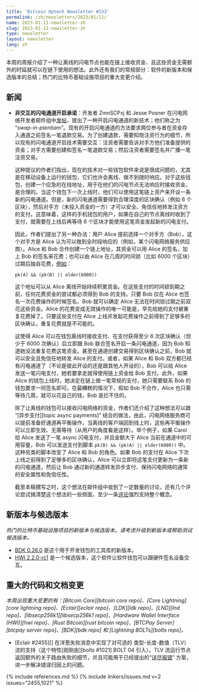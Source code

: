 ```yaml
---
title: 'Bitcoin Optech Newsletter #233'
permalink: /zh/newsletters/2023/01/11/
name: 2023-01-11-newsletter-zh
slug: 2023-01-11-newsletter-zh
type: newsletter
layout: newsletter
lang: zh
---
```

本周的周报介绍了一种让离线的闪电节点也能在链上接收资金、且这些资金无需额外的时延就可以在链下使用的想法。此外还有我们的常规部分：软件的新版本和候选版本的总结；热门的比特币基础设施项目的重大变更介绍。

## 新闻

- **<!--noninteractive-ln-channel-open-commitments-->非交互的闪电通道开启承诺**：开发者 ZmnSCPxj 和 Jesse Posner 在闪电网络开发者邮件组中[发帖][zp potentiam]，提出了一种开启闪电通道的新技术；他们称之为 “*swap-in-ptentiam*”。现有的开启闪电通道的方法要求两位参与者在资金存入通道之前签名一笔退款交易。为了创建退款，需要知晓注资行为的细节，所以现有的闪电通道开启技术需要交互：注资者需要告诉对手方他们准备提供的资金；对手方需要创建和签名一笔退款交易；然后注资者需要签名并广播一笔注资交易。

    这种提议的作者们指出，现在的技术对一些钱包软件来说是很成问题的，尤其是在移动设备上运行的钱包，它们也许会离线、做不到随时响应。对于这些钱包，创建一个应急的在线地址，用于在他们的闪电节点无法响应时接收资金，是合理的。当这个钱包下一次上线时，他们可以使用这笔链上资产来开设一条新的闪电通道。但是，新的闪电通道需要得到合理深度的区块确认（例如 6 个区块），然后对手方（未投入资金的一方）才可以安全、免信任地转发注资方的支付。这意味着，这样的手机钱包的用户，如果在自己的节点离线时收到了支付，就需要在上线后再等待 6 个区块才能使用这笔资金发起新的闪电支付。

    因此，作者们提出了另一种办法：用户 Alice 提前选择一个对手方（Bob），这个对手方是 Alice 认为可以做到全时段响应的（例如，某个闪电网络服务供应商）。Alice 和 Bob 合作创建一个链上地址，其资金可以用 Alice 的签名，加上 Bob 的签名来花费；也可以由 Alice 在几周的时间锁（比如 6000 个区块）过期后独自花费，[例如][potentiam minsc]：

    ```hack
    pk(A) && (pk(B) || older(6000))
    ```

    这个地址可以从 Alice 离线开始持续积累资金。在这些支付的时间锁到期之前，任何花费资金的尝试都必须得到 Bob 的支持。只要 Bob 仅在 Alice 也签名一次花费操作的时候签名，Bob 就可以确定 Alice 无法在时间锁过期之前双花这些资金。Alice 的花费变成无效操作的唯一可能是，早先给她的支付被重复花费掉了。只要这些支付在 Alice 上线并发起花费操作之前得到了足够多的区块确认，重复花费就是不可能的。

    这使得 Alice 可以在钱包离线时接收支付、在支付获得至少 6 次区块确认（但少于 6000 次确认）后立即跟 Bob 联合签名开启一条闪电通道，因为 Bob 知道她没法重复花费这笔资金。甚至在通道创建交易得到区块确认之前，Bob 就可以安全且免信任地转发 Alice 的支付。或者，如果 Alice 和 Bob 双方都已经有闪电通道了（不论是彼此开设的还是跟其他人开设的），Bob 可以给 Alice 发送一笔闪电支付，她若要拿走就得使用链上资金给 Bob 支付。此外，如果 Alice 的钱包上线时，她决定在链上做一笔常规的支付，她只需要联系 Bob 的钱包要求一同签名即可。在最糟糕的情况下，假如 Bob 不合作，Alice 也只需等待几周，就可以花自己的钱，Bob 是拦不住的。

    除了让离线的钱包可以接收闪电网络的资金，作者们还介绍了这种想法可以跟 “[异步支付][topic async payments]” 结合的做法，由此，闪电网络服务商可以提前准备好通道再平衡操作，当离线的客户端回到线上时，这些再平衡操作可以立即生效、无需等待（从用户的角度看是这样）。举个例子，如果 Carol 给 Alice 发送了一笔 async 闪电支付，并且金额大于 Alice 当前在通道中的可用容量，Bob 可以发送支付到脚本  `pk(B) && (pk(A) || older(6000))` 中。这种另类的脚本改变了 Alice 和 Bob 的角色。如果 Bob 的支付在 Alice 下次上线之前得到了足够多的区块确认，Alice 可以立即将这笔支付更新为一条新的闪电通道，然后让 Bob 通过新的通道转发异步支付、保持闪电网络的通常的安全属性和免信任性。

    截至本稿撰写之时，这个想法在邮件组中收到了一定数量的讨论，还有几个评论尝试搞清楚这个想法的一些侧面，至少一条[评论][fournier potentiam]强烈支持整个概念。

## 新版本与候选版本

*热门的比特币基础设施项目的新版本与候选版本。请考虑升级到新版本或帮助测试候选版本。*

- [BDK 0.26.0][] 是这个用于开发钱包的工具库的新版本。
- [HWI 2.2.0-rc1][] 是一个候选版本，这个软件让软件钱包可以跟硬件签名设备交互。

## 重大的代码和文档变更

*本周出现重大变更的有：[Bitcoin Core][bitcoin core repo]、[Core Lightning][core lightning repo]、[Eclair][eclair repo]、[LDK][ldk repo]、[LND][lnd repo]、[libsecp256k1][libsecp256k1 repo]、[Hardware Wallet Interface (HWI)][hwi repo]、[Rust Bitcoin][rust bitcoin repo]、[BTCPay Server][btcpay server repo]、[BDK][bdk repo] 和 [Lightning BOLTs][bolts repo]。*

- [Eclair #2455][] 在洋葱失败消息中实现了对可选的 类型-长度-数值（TLV）流的支持（这个特性[刚刚由][bolts #1021] BOLT 04 引入）。TLV 流运行节点返回额外的关于路由失败的细节，并且可能用于已经提出的“[详尽报错][news224 fat]” 方案，进一步解决错误归因上的问题。

{% include references.md %}
{% include linkers/issues.md v=2 issues="2455,1021" %}

[bdk 0.26.0]: https://github.com/bitcoindevkit/bdk/releases/tag/v0.26.0
[hwi 2.2.0-rc1]: https://github.com/bitcoin-core/HWI/releases/tag/2.2.0-rc.1
[zp potentiam]: https://lists.linuxfoundation.org/pipermail/lightning-dev/2023-January/003810.html
[potentiam minsc]: https://min.sc/#c=pk%28A%29%20%26%26%20%28pk%28B%29%20%7C%7C%20older%286000%29%29
[fournier potentiam]: https://lists.linuxfoundation.org/pipermail/lightning-dev/2023-January/003813.html
[news224 fat]: /zh/newsletters/2022/11/02/#ln-routing-failure-attribution
